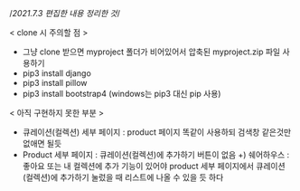 /*2021.7.3 편집한 내용 정리한 것*/

< clone 시 주의할 점 >
- 그냥 clone 받으면 myproject 폴더가 비어있어서 압축된 myproject.zip 파일 사용하기
- pip3 install django
- pip3 install pillow
- pip3 install bootstrap4
(windows는 pip3 대신 pip 사용)

< 아직 구현하지 못한 부분 >
- 큐레이션(컬렉션) 세부 페이지 : product 페이지 똑같이 사용하되 검색창 같은것만 없애면 될듯
- Product 세부 페이지 : 큐레이션(컬렉션)에 추가하기 버튼이 없음
+) 쉐어하우스 : 좋아요 또는 내 컬렉션에 추가 기능이 있어야 product 세부 페이지에서 큐레이션(컬렉션)에 추가하기 눌렀을 때 리스트에 나올 수 있을 듯 하다
